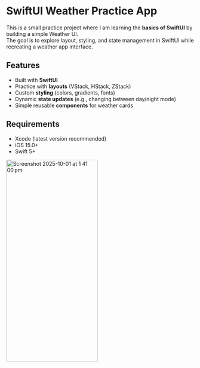 # SwiftUI Weather Practice App

This is a small practice project where I am learning the **basics of SwiftUI** by building a simple Weather UI.  
The goal is to explore layout, styling, and state management in SwiftUI while recreating a weather app interface.

## Features
- Built with **SwiftUI**
- Practice with **layouts** (VStack, HStack, ZStack)
- Custom **styling** (colors, gradients, fonts)
- Dynamic **state updates** (e.g., changing between day/night mode)
- Simple reusable **components** for weather cards

## Requirements
- Xcode (latest version recommended)
- iOS 15.0+
- Swift 5+

<img width="245" height="540" alt="Screenshot 2025-10-01 at 1 41 00 pm" src="https://github.com/user-attachments/assets/05075dc7-dd98-477a-985e-4c671b5ae57a" />

